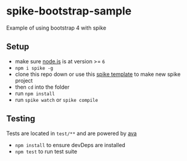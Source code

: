 # spike-bootstrap-sample

Example of using bootstrap 4 with spike

## Setup

- make sure [node.js](http://nodejs.org) is at version >= `6`
- `npm i spike -g`
- clone this repo down or use this [spike template](https://github.com/bangzek/spike-tpl-bootstrap) to make new spike project
- then `cd` into the folder
- run `npm install`
- run `spike watch` or `spike compile`


## Testing
Tests are located in `test/**` and are powered by [ava](https://github.com/sindresorhus/ava)
- `npm install` to ensure devDeps are installed
- `npm test` to run test suite
